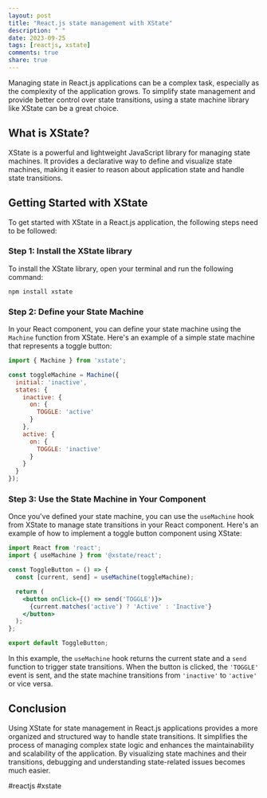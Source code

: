 ```yaml
---
layout: post
title: "React.js state management with XState"
description: " "
date: 2023-09-25
tags: [reactjs, xstate]
comments: true
share: true
---
```


Managing state in React.js applications can be a complex task, especially as the complexity of the application grows. To simplify state management and provide better control over state transitions, using a state machine library like XState can be a great choice.

## What is XState?

XState is a powerful and lightweight JavaScript library for managing state machines. It provides a declarative way to define and visualize state machines, making it easier to reason about application state and handle state transitions.

## Getting Started with XState

To get started with XState in a React.js application, the following steps need to be followed:

### Step 1: Install the XState library

To install the XState library, open your terminal and run the following command:

```
npm install xstate
```

### Step 2: Define your State Machine

In your React component, you can define your state machine using the `Machine` function from XState. Here's an example of a simple state machine that represents a toggle button:

```jsx
import { Machine } from 'xstate';

const toggleMachine = Machine({
  initial: 'inactive',
  states: {
    inactive: {
      on: {
        TOGGLE: 'active'
      }
    },
    active: {
      on: {
        TOGGLE: 'inactive'
      }
    }
  }
});
```

### Step 3: Use the State Machine in Your Component

Once you've defined your state machine, you can use the `useMachine` hook from XState to manage state transitions in your React component. Here's an example of how to implement a toggle button component using XState:

```jsx
import React from 'react';
import { useMachine } from '@xstate/react';

const ToggleButton = () => {
  const [current, send] = useMachine(toggleMachine);

  return (
    <button onClick={() => send('TOGGLE')}>
      {current.matches('active') ? 'Active' : 'Inactive'}
    </button>
  );
};

export default ToggleButton;
```

In this example, the `useMachine` hook returns the current state and a `send` function to trigger state transitions. When the button is clicked, the `'TOGGLE'` event is sent, and the state machine transitions from `'inactive'` to `'active'` or vice versa.

## Conclusion

Using XState for state management in React.js applications provides a more organized and structured way to handle state transitions. It simplifies the process of managing complex state logic and enhances the maintainability and scalability of the application. By visualizing state machines and their transitions, debugging and understanding state-related issues becomes much easier.

#reactjs #xstate